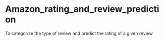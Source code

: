 # Amazon_rating_and_review_prediction
To categorize the type of review and predict the rating of a given review
